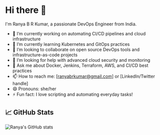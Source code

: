 # Hi there 👋

I'm Ranya B R Kumar, a passionate DevOps Engineer from India.

- 🔭 I’m currently working on automating CI/CD pipelines and cloud infrastructure
- 🌱 I’m currently learning Kubernetes and GitOps practices
- 👯 I’m looking to collaborate on open source DevOps tools and infrastructure-as-code projects
- 🤔 I’m looking for help with advanced cloud security and monitoring
- 💬 Ask me about Docker, Jenkins, Terraform, AWS, and CI/CD best practices
- 📫 How to reach me: [ranyabrkumar@gmail.com] or [LinkedIn/Twitter handle]
- 😄 Pronouns: she/her
- ⚡ Fun fact: I love scripting and automating everyday tasks!

## 📈 GitHub Stats

![Ranya's GitHub stats](https://github-readme-stats.vercel.app/api?username=your-username&show_icons=true&hide_title=true)

<!--
**ranyabrkumar/ranyabrkumar** is a ✨ _special_ ✨ repository because its `README.md` (this file) appears on your GitHub profile.
-->
